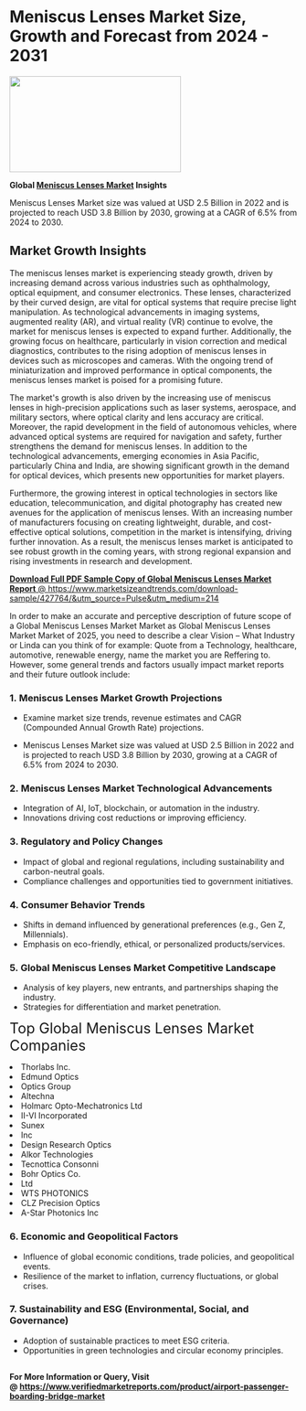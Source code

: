 <H1>Meniscus Lenses Market Size, Growth and Forecast from 2024 - 2031</H1><img class="aligncenter size-medium wp-image-584254" src="https://thirdeyenews.in/wp-content/uploads/2024/09/Global-Market-Research-300x168.jpeg" alt="" width="300" height="168" /><p><strong>Global&nbsp;<a href="https://www.marketsizeandtrends.com/download-sample/427764/&amp;utm_source=Pulse&amp;utm_medium=214">Meniscus Lenses Market</a> Insights</strong></p><p>Meniscus Lenses Market size was valued at USD 2.5 Billion in 2022 and is projected to reach USD 3.8 Billion by 2030, growing at a CAGR of 6.5% from 2024 to 2030.</p><p><h2>Market Growth Insights</h2> <p>The meniscus lenses market is experiencing steady growth, driven by increasing demand across various industries such as ophthalmology, optical equipment, and consumer electronics. These lenses, characterized by their curved design, are vital for optical systems that require precise light manipulation. As technological advancements in imaging systems, augmented reality (AR), and virtual reality (VR) continue to evolve, the market for meniscus lenses is expected to expand further. Additionally, the growing focus on healthcare, particularly in vision correction and medical diagnostics, contributes to the rising adoption of meniscus lenses in devices such as microscopes and cameras. With the ongoing trend of miniaturization and improved performance in optical components, the meniscus lenses market is poised for a promising future.</p> <p><a href="#"></a></p> <p>The market's growth is also driven by the increasing use of meniscus lenses in high-precision applications such as laser systems, aerospace, and military sectors, where optical clarity and lens accuracy are critical. Moreover, the rapid development in the field of autonomous vehicles, where advanced optical systems are required for navigation and safety, further strengthens the demand for meniscus lenses. In addition to the technological advancements, emerging economies in Asia Pacific, particularly China and India, are showing significant growth in the demand for optical devices, which presents new opportunities for market players.</p> <p>Furthermore, the growing interest in optical technologies in sectors like education, telecommunication, and digital photography has created new avenues for the application of meniscus lenses. With an increasing number of manufacturers focusing on creating lightweight, durable, and cost-effective optical solutions, competition in the market is intensifying, driving further innovation. As a result, the meniscus lenses market is anticipated to see robust growth in the coming years, with strong regional expansion and rising investments in research and development.</p> <p><a href="#"></p><p><span class=""><strong>Download Full PDF Sample Copy of Global Meniscus Lenses Market Report</strong> @ <a href="https://www.marketsizeandtrends.com/download-sample/427764/&amp;utm_source=Pulse&amp;utm_medium=214" target="_blank">https://www.marketsizeandtrends.com/download-sample/427764/&amp;utm_source=Pulse&amp;utm_medium=214</a></span></p><p>In order to make an accurate and perceptive description of future scope of a Global&nbsp;Meniscus Lenses Market Market as Global&nbsp;Meniscus Lenses Market Market of 2025, you need to describe a clear Vision &ndash; What Industry or Linda can you think of for example: Quote from a Technology, healthcare, automotive, renewable energy, name the market you are Reffering to. However, some general trends and factors usually impact market reports and their future outlook include:</p><h3>1.&nbsp;<strong>Meniscus Lenses Market Growth Projections</strong></h3><ul><li>Examine market size trends, revenue estimates and CAGR (Compounded Annual Growth Rate) projections.</li><li><p>Meniscus Lenses Market size was valued at USD 2.5 Billion in 2022 and is projected to reach USD 3.8 Billion by 2030, growing at a CAGR of 6.5% from 2024 to 2030.</p></li></ul><h3>2.&nbsp;<strong>Meniscus Lenses Market Technological Advancements</strong></h3><ul><li>Integration of AI, IoT, blockchain, or automation in the industry.</li><li>Innovations driving cost reductions or improving efficiency.</li></ul><h3>3.&nbsp;<strong>Regulatory and Policy Changes</strong></h3><ul><li>Impact of global and regional regulations, including sustainability and carbon-neutral goals.</li><li>Compliance challenges and opportunities tied to government initiatives.</li></ul><h3>4.&nbsp;<strong>Consumer Behavior Trends</strong></h3><ul><li>Shifts in demand influenced by generational preferences (e.g., Gen Z, Millennials).</li><li>Emphasis on eco-friendly, ethical, or personalized products/services.</li></ul><h3>5.&nbsp;<strong>Global Meniscus Lenses Market Competitive Landscape</strong></h3><ul><li>Analysis of key players, new entrants, and partnerships shaping the industry.</li><li>Strategies for differentiation and market penetration.</li></ul><p data-pm-slice="1 1 []"><span style="color: inherit; font-family: inherit; font-size: 25px;">Top Global Meniscus Lenses Market Companies</span></p><div class="" data-test-id=""><p><li>Thorlabs Inc.</li><li> Edmund Optics</li><li> Optics Group</li><li> Altechna</li><li> Holmarc Opto-Mechatronics Ltd</li><li> II-VI Incorporated</li><li> Sunex</li><li> Inc</li><li> Design Research Optics</li><li> Alkor Technologies</li><li> Tecnottica Consonni</li><li> Bohr Optics Co.</li><li>Ltd</li><li> WTS PHOTONICS</li><li> CLZ Precision Optics</li><li> A-Star Photonics Inc</li></p></div><h3>6.&nbsp;<strong>Economic and Geopolitical Factors</strong></h3><ul><li>Influence of global economic conditions, trade policies, and geopolitical events.</li><li>Resilience of the market to inflation, currency fluctuations, or global crises.</li></ul><h3>7.&nbsp;<strong>Sustainability and ESG (Environmental, Social, and Governance)</strong></h3><ul><li>Adoption of sustainable practices to meet ESG criteria.</li><li>Opportunities in green technologies and circular economy principles.</li></ul><h2><strong style="font-size: 14px;">For More Information or Query, Visit @&nbsp;</strong><a style="background-color: #ffffff; font-size: 14px;" href="https://www.marketsizeandtrends.com/report/meniscus-lenses-market/" target="_blank">https://www.verifiedmarketreports.com/product/airport-passenger-boarding-bridge-market</a></h2>
